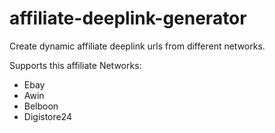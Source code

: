 # affiliate-deeplink-generator
Create dynamic affiliate deeplink urls from different networks.


Supports this affiliate Networks:

- Ebay
- Awin
- Belboon
- Digistore24
